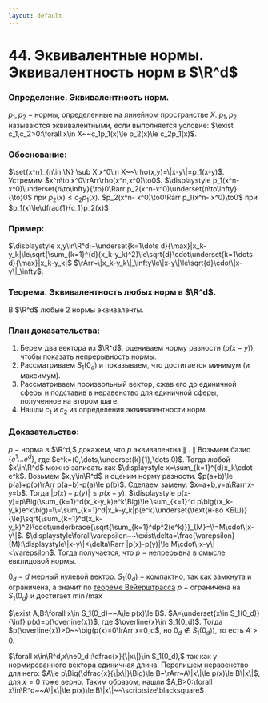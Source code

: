 ```yaml
---
layout: default
---
```

# 44. Эквивалентные нормы. Эквивалентность норм в $\R^d$

### Определение. Эквивалентность норм.
$p_1,p_2~-~$нормы, определенные на линейном пространстве $X$.
$p_1,p_2$ называются эквивалентными, если выполняется условие: $\exist c_1,c_2>0:\forall x\in X~~c_1p_1(x)\le p_2(x)\le c_2p_1(x)$.

### Обоснование:
$\set{x^n}_{n\in \N} \sub X,x^0\in X~~\rho(x,y)=\|x-y\|=p_1(x-y)$.
Устремим $x^n\to x^0\lrArr\rho(x^n,x^0)\to0$.
$\displaystyle p_1(x^n-x^0)\underset{n\to\infty}{\to}0\Rarr p_2(x^n-x^0)\underset{n\to\infty}{\to}0$ при $p_2(x)\le c_2p_1(x)$.
$p_2(x^n- x^0)\to0\Rarr p_1(x^n- x^0)\to0$ при $p_1(x)\le\dfrac{1}{c_1}p_2(x)$

### Пример:
$\displaystyle x,y\in\R^d;~\underset{k=1\dots d}{\max}|x_k-y_k|\le\sqrt{\sum_{k=1}^{d}(x_k-y_k)^2}\le\sqrt{d}\cdot\underset{k=1\dots d}{\max}|x_k-y_k|$
$\rArr~\|x_k-y_k\|_\infty\le\|x-y\|\le\sqrt{d}\cdot\|x-y\|_\infty$.

### Теорема. Эквивалентность любых норм в $\R^d$.
В $\R^d$ любые $2$ нормы эквиваленты.

### План доказательства:
1) Берем два вектора из $\R^d$, оцениваем норму разности ($p(x-y)$), чтобы показать непрерывность нормы.
2) Рассматриваем $S_1(0_d)$ и показываем, что достигается минимум (и максимум).
3) Рассматриваем произвольный вектор, сжав его до единичной сферы и подставив в неравенство для единичной сферы, полученное на втором шаге.
4) Нашли $c_1$ и $c_2$ из определения эквивалентности норм.

### Доказательство:
$p~-~$норма в $\R^d,$ докажем, что $p$ эквивалентна $\|~.~\|$
Возьмем базис $\{e^1\dots e^d\}$, где $e^k=(0,\dots,\underset{k}{1},\dots,0)$.
Тогда любой $x\in\R^d$ можно записать как $\displaystyle x=\sum_{k=1}^{d}x_k\cdot e^k$.
Возьмем $x,y\in\R^d$ и оценим норму разности.
$p(a+b)\le p(a)+p(b)\rArr p(a+b)-p(a)\le p(b)$.
Сделаем замену: $x=a+b,y=a\Rarr x-y=b$.
Тогда $|p(x)-p(y)|\le p(x-y)$.
$\displaystyle p(x-y)=p\Big(\sum_{k=1}^d(x_k-y_k)e^k\Big)\le \sum_{k=1}^d p\big((x_k-y_k)e^k\big)=\\=\sum_{k=1}^d|x_k-y_k|p(e^k)\underset{\text{н-во КБШ}}{\le}\sqrt{\sum_{k=1}^d(x_k-y_k)^2}\cdot\underbrace{\sqrt{\sum_{k=1}^dp^2(e^k)}}_{M}=\\=M\cdot\|x-y\|$.
$\displaystyle\forall\varepsilon~~\exist\delta=\frac{\varepsilon}{M}:\displaystyle\|x-y\|<\delta\Rarr |p(x)-p(y)|\le M\cdot\|x-y\|<\varepsilon$.
Тогда получается, что $p~-~$непрерывна в смысле евклидовой нормы.

$0_d~-~d$ мерный нулевой вектор.
$S_1(0_d)~-~$компактно, так как замкнута и ограничена, а значит по [теореме Вейерштрасса](sem2/notes/analysis/exam/43.md) $p~-~$ограничена на $S_1(0_d)$ и достигает $\min/\max$

$\exist A,B:\forall x\in S_1(0_d)~~A\le p(x)\le B$.
$A=\underset{x\in S_1(0_d)}{\inf} p(x)=p(\overline{x})$, где $\overline{x}\in S_1(0_d)$.
Тогда $p(\overline{x})>0~~\big(p(x)=0\lrArr x=0_d$, но $0_d\not\in S_1(0_d)\big)$, то есть $A>0$.

$\forall x\in\R^d,x\ne0_d :\dfrac{x}{\|x\|}\in S_1(0_d),$ так как у нормированного вектора единичная длина. Перепишем неравенство для него: 
$A\le p\Big(\dfrac{x}{\|x\|}\Big)\le B~\rArr~A\|x\|\le p(x)\le B\|x\|$, для $x=0$ тоже верно.
Таким образом, нашли $A,B>0:\forall x\in\R^d~~A\|x\|\le p(x)\le B\|x\|~~\scriptsize\blacksquare$